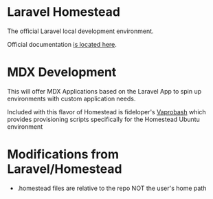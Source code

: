 # Laravel Homestead

The official Laravel local development environment.

Official documentation [is located here](http://laravel.com/docs/5.1/homestead).

# MDX Development

This will offer MDX Applications based on the Laravel App to spin up 
environments with custom application needs. 

Included with this flavor of Homestead is fideloper's [Vaprobash](http://github.com/fideloper/Vaprobash) which provides
provisioning scripts specifically for the Homestead Ubuntu environment 

# Modifications from Laravel/Homestead

* .homestead files are relative to the repo NOT the user's home path
